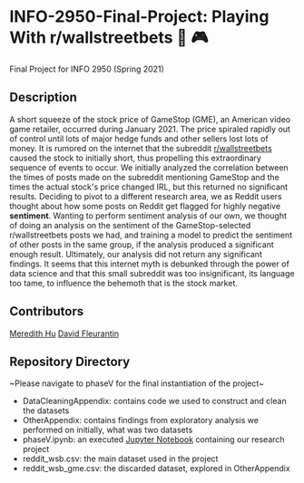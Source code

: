 # INFO-2950-Final-Project: Playing With r/wallstreetbets :money_with_wings: :video_game:
Final Project for INFO 2950 (Spring 2021)

## Description
A short squeeze of the stock price of GameStop (GME), an American video game retailer, occurred during January 2021. The price spiraled rapidly out of control until lots of major hedge funds and other sellers lost lots of money. It is rumored on the internet that the subreddit [r/wallstreetbets](https://www.reddit.com/r/wallstreetbets/) caused the stock to initially short, thus propelling this extraordinary sequence of events to occur. We initially analyzed the correlation between the times of posts made on the subreddit mentioning GameStop and the times the actual stock's price changed IRL, but this returned no significant results. Deciding to pivot to a different research area, we as Reddit users thought about how some posts on Reddit get flagged for highly negative **sentiment**. Wanting to perform sentiment analysis of our own, we thought of doing an analysis on the sentiment of the GameStop-selected r/wallstreetbets posts we had, and training a model to predict the sentiment of other posts in the same group, if the analysis produced a significant enough result. Ultimately, our analysis did not return any significant findings. It seems that this internet myth is debunked through the power of data science and that this small subreddit was too insignificant, its language too tame, to influence the behemoth that is the stock market.

## Contributors
[Meredith Hu](https://github.com/meredithmhu) [David Fleurantin](https://github.com/DavidFleurantin)

## Repository Directory
~Please navigate to phaseV for the final instantiation of the project~
 * DataCleaningAppendix: contains code we used to construct and clean the datasets
 * OtherAppendix: contains findings from exploratory analysis we performed on initially, what was two datasets
 * phaseV.ipynb: an executed [Jupyter Notebook](https://jupyter.org/) containing our research project
 * reddit_wsb.csv: the main dataset used in the project
 * reddit_wsb_gme.csv: the discarded dataset, explored in OtherAppendix
